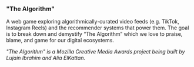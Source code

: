 ### "The Algorithm"

A web game exploring algorithmically-curated video feeds (e.g. TikTok, Instagram Reels) and the recommender systems that power them. The goal is to break down and demystify “The Algorithm” which we love to praise, blame, and game for our digital ecosystems.


*"The Algorithm" is a Mozilla Creative Media Awards project being built by Lujain Ibrahim and Alia ElKattan.*
